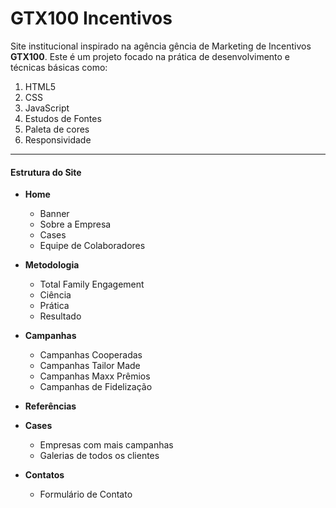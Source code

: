 # GTX100 Incentivos

Site institucional inspirado na agência gência de Marketing de Incentivos __GTX100__. Este é um projeto focado na prática de desenvolvimento e técnicas básicas como:
1. HTML5
1. CSS
1. JavaScript
1. Estudos de Fontes
1. Paleta de cores
1. Responsividade

---

#### Estrutura do Site

* __Home__
   * Banner
   * Sobre a Empresa
   * Cases
   * Equipe de Colaboradores
   
* __Metodologia__
   * Total Family Engagement
   * Ciência
   * Prática
   * Resultado
  
* __Campanhas__
   * Campanhas Cooperadas
   * Campanhas Tailor Made
   * Campanhas Maxx Prêmios
   * Campanhas de Fidelização
  
* __Referências__
* __Cases__
   * Empresas com mais campanhas
   * Galerias de todos os clientes
  
* __Contatos__
   * Formulário de Contato 
